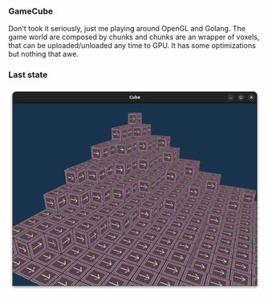 ### GameCube
Don't took it seriously, just me playing around OpenGL and Golang.
The game world are composed by chunks and chunks are an wrapper of voxels, that can be uploaded/unloaded
any time to GPU. It has some optimizations but nothing that awe.

### Last state
![land scape of a voxel world in a blue skye](screenshot.png)
